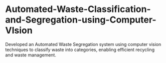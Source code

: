 # Automated-Waste-Classification-and-Segregation-using-Computer-VIsion
Developed an Automated Waste Segregation system using computer vision techniques to classify waste into categories, enabling efficient recycling and waste management.
